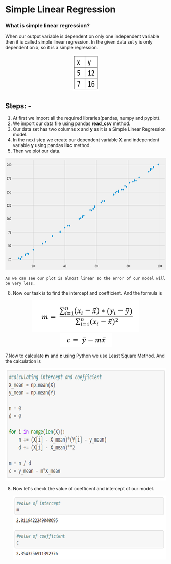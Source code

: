 # Simple Linear Regression
### What is simple linear regression?
When our output variable is dependent on only one independent variable then it is called simple linear regression. In the given data set y is only dependent on x, so it is a simple regression.
<p align="center">
<img src="https://github.com/santanunandi01/LinearRegression/blob/master/Images/xy1.PNG" width=82 height=115>
</p>

## Steps: -
1. At first we import all the required libraries(pandas, numpy and pyplot).
2. We import our data file using pandas **read_csv** method.
3. Our data set has two columns **x** and **y** as it is a Simple Linear Regression model.
4. In the next step we create our dependent variable **X** and independent variable **y** using pandas **iloc** method.
5. Then we plot our data.
<p align="center">
<img src="https://github.com/santanunandi01/LinearRegression/blob/master/Images/xvsy.png" height=350 width=700>
</p>

    As we can see our plot is almost linear so the error of our model will be very less.
6.  Now our task is to find the intercept and coefficient. And the formula is
  <p align="center">
  <img src="/Images/m.PNG" height=100 wodth=300>
  <br>
  <img src="/Images/c.PNG" height=45 wodth=190>
  </p>

7.Now to calculate **m** and **c** using Python we use Least Square Method. And the calculation is
  <p align="center">
  <img src="https://github.com/santanunandi01/LinearRegression/blob/master/Images/logic.PNG" height=350 width=600>
  </p>

8. Now let's check the value of coefficent and intercept of our model.
   <p align="center">
     <img src="https://github.com/santanunandi01/LinearRegression/blob/master/Images/mandc.PNG" height=200 width=650>
   </p>

